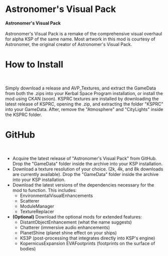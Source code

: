 # Astronomer's Visual Pack
<b>Astronomer's Visual Pack</b> <br>    
Astronomer's Visual Pack is a remake of the comprehensive visual overhaul for alpha KSP of the same name. Most artwork in this mod is courtesy of Astronomer, the original creator of Astronomer's Visual Pack.

<h1>How to Install</h1> <br>

Simply download a release and AVP_Textures, and extract the GameData from both the .zips into your Kerbal Space Program installation, or install the mod using CKAN (soon).
KSPRC textures are installed by downloading the latest release of KSPRC, opening the .zip, and extracting the folder "KSPRC" into your GameData. After, remove the "Atmosphere" and "CityLights" inside the KSPRC folder.

<h1>GitHub</h1> <br>

* Acquire the latest release of "Astronomer's Visual Pack" from GitHub. Drop the "GameData" folder inside the archive into your KSP installation.
* Download a texture resolution of your choice. (2k, 4k, and 8k downloads are currently available). Drop the "GameData" folder inside the archive into your KSP installation.
* Download the latest versions of the dependencies necessary for the mod to function. This includes:
  * EnvironmentalVisualEnhancements
  * Scatterer
  * ModuleManager
  * TextureReplacer
* <b>(Optional)</b> Download the optional mods for extended features:
  * DistantObjectEnhancement (what the name suggests)
  * Chatterer (immersive audio enhancements)
  * PlanetShine (planet shine effect on your ships)
  * KS3P (post-processing that integrates directly into KSP's engine)
  * KopernicusExpansion EVAFootprints (footprints on the surface of bodies)

